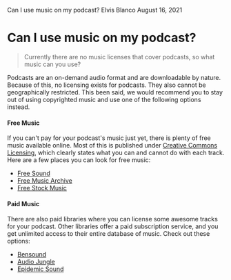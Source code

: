 Can I use music on my podcast?
Elvis Blanco
August 16, 2021

# Can I use music on my podcast?
> Currently there are no music licenses that cover podcasts, so what music can you use?

Podcasts are an on-demand audio format and are downloadable by nature. Because of this, no licensing exists for podcasts. They also cannot be geographically restricted. This been said, we would recommend you to stay out of using copyrighted music and use one of the following options instead.

#### Free Music

If you can't pay for your podcast's music just yet, there is plenty of free music available online. Most of this is published under [Creative Commons Licensing](https://creativecommons.org/share-your-work/licensing-types-examples/), which clearly states what you can and cannot do with each track. Here are a few places you can look for free music:

- [Free Sound](https://freesound.org/)
- [Free Music Archive](https://www.freemusicarchive.org/)
- [Free Stock Music](https://www.free-stock-music.com/)

#### Paid Music

There are also paid libraries where you can license some awesome tracks for your podcast. Other libraries offer a paid subscription service, and you get unlimited access to their entire database of music. Check out these options:

- [Bensound](https://www.bensound.com/)
- [Audio Jungle](https://www.bensound.com/)
- [Epidemic Sound](https://www.epidemicsound.com/)
